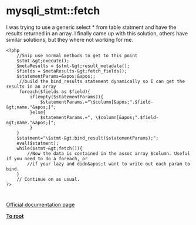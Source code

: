 # mysqli_stmt::fetch



I was trying to use a generic select * from table statment and have the results returned in an array. I finally came up with this solution, others have similar solutions, but they where not working for me. <br>

```
<?php
    //Snip use normal methods to get to this point
    $stmt-&gt;execute();
    $metaResults = $stmt-&gt;result_metadata();
    $fields = $metaResults-&gt;fetch_fields();
    $statementParams=&apos;&apos;;
     //build the bind_results statement dynamically so I can get the results in an array
     foreach($fields as $field){
         if(empty($statementParams)){
             $statementParams.="\$column[&apos;".$field-&gt;name."&apos;]";
         }else{
             $statementParams.=", \$column[&apos;".$field-&gt;name."&apos;]";
         }
    }
    $statment="\$stmt-&gt;bind_result($statementParams);";
    eval($statment);
    while($stmt-&gt;fetch()){
        //Now the data is contained in the assoc array $column. Useful if you need to do a foreach, or 
        //if your lazy and didn&apos;t want to write out each param to bind.
    }
    // Continue on as usual.
?>
```
  

#

[Official documentation page](https://www.php.net/manual/en/mysqli-stmt.fetch.php)

**[To root](/README.md)**